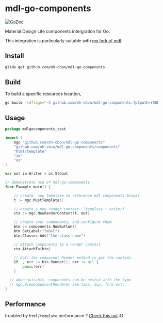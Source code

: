 # mdl-go-components

[![GoDoc](https://godoc.org/github.com/mh-cbon/mdl-go-components?status.svg)](https://godoc.org/github.com/mh-cbon/mdl-go-components)

Material Design Lite components intergration for Go.

This integration is particularly suitable with [my fork of mdl](https://github.com/mh-cbon/material-design-lite).

## Install

```sh
glide get github.com/mh-cbon/mdl-go-components
```

## Build

To build a specific resources location,

```sh
go build -ldflags="-X github.com/mh-cbon/mdl-go-components.Tplpath=YOURPATH" your-main.go
```

## Usage

```go
package mdlgocomponents_test

import (
	mgc "github.com/mh-cbon/mdl-go-components"
	"github.com/mh-cbon/mdl-go-components/components"
	"html/template"
	"io"
	"os"
)

var out io.Writer = os.Stdout

// demonstrate use of mdl-go-components
func Example_main() {

	// create  new template to reference mdl components blocks
	t := mgc.MustTemplate()

	// create a new render context: (template + writer)
	ctx := mgc.NewRenderContext(t, out)

	// create your components, and configure them
	btn := components.NewButton()
	btn.SetLabel("label")
	btn.Classes.Add("the-class-name")

	// attach components to a render context
	ctx.AttachTo(btn)

	// Call the component Render method to get the content.
	if _, err := btn.Render(); err != nil {
		panic(err)
	}

  // when suitable, components can be nested with the type
  // mgc.ViewComponentRenderer see tabs, dup, form ect.
}
```

## Performance

troubled by `html/template` performance ? [Check this out](https://github.com/mh-cbon/mdl-go-components/tree/master/mdl/fast) :D
